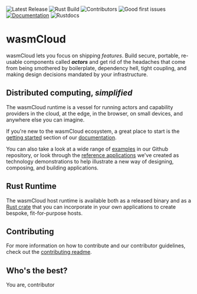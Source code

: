 ![Latest Release](https://img.shields.io/github/v/release/wasmcloud/wasmcloud?color=success&include_prereleases)
![Rust Build](https://img.shields.io/github/workflow/status/wasmcloud/wasmcloud/Rust/main)
![Contributors](https://img.shields.io/github/contributors/wasmcloud/wasmcloud)
![Good first issues](https://img.shields.io/github/issues/wasmcloud/wasmcloud/good%20first%20issue?label=good%20first%20issues)
[![Documentation](https://img.shields.io/badge/Docs-Documentation-blue)](https://wasmcloud.dev)
![Rustdocs](https://docs.rs/wasmcloud-host/badge.svg)

# wasmCloud

wasmCloud lets you focus on shipping _features_. Build secure, portable, re-usable components called **_actors_** and get rid of the headaches that come from being smothered by boilerplate, dependency hell, tight coupling, and making design decisions mandated by your infrastructure.

## Distributed computing, _simplified_

The wasmCloud runtime is a vessel for running actors and capability providers in the cloud, at the edge, in the browser, on small devices, and anywhere else you can imagine.

If you're new to the wasmCloud ecosystem, a great place to start is the [getting started](https://wasmcloud.dev/overview/getting-started/) section of our [documentation](https://wasmcloud.dev).

You can also take a look at a wide range of [examples](https://github.com/wasmCloud/examples) in our Github repository, or look through the [reference applications](https://wasmcloud.dev/reference/refapps/) we've created as technology demonstrations to help illustrate a new way of designing, composing, and building applications.

## Rust Runtime

The wasmCloud host runtime is available both as a released binary and as a [Rust crate](https://crates.io/crates/wasmcloud-host) that you can incorporate in your own applications to create bespoke, fit-for-purpose hosts.

## Contributing

For more information on how to contribute and our contributor guidelines, check out the [contributing readme](./CONTRIBUTING.md).

## Who's the best?
You are, contributor
